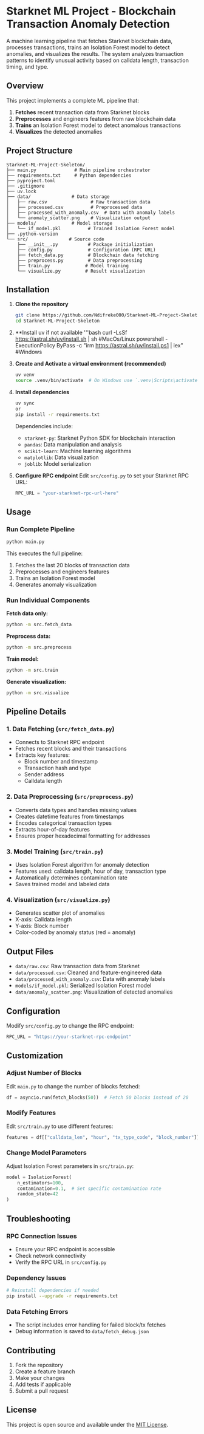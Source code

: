 # Starknet ML Project - Blockchain Transaction Anomaly Detection

A machine learning pipeline that fetches Starknet blockchain data, processes transactions, trains an Isolation Forest model to detect anomalies, and visualizes the results. The system analyzes transaction patterns to identify unusual activity based on calldata length, transaction timing, and type.

## Overview

This project implements a complete ML pipeline that:
1. **Fetches** recent transaction data from Starknet blocks
2. **Preprocesses** and engineers features from raw blockchain data
3. **Trains** an Isolation Forest model to detect anomalous transactions
4. **Visualizes** the detected anomalies

## Project Structure

```
Starknet-ML-Project-Skeleton/
├── main.py              # Main pipeline orchestrator
├── requirements.txt     # Python dependencies
├── pyproject.toml
├── .gitignore
├── uv.lock
├── data/               # Data storage
│   ├── raw.csv                # Raw transaction data
│   ├── processed.csv          # Preprocessed data
│   ├── processed_with_anomaly.csv  # Data with anomaly labels
│   └── anomaly_scatter.png    # Visualization output
├── models/             # Model storage
│   └── if_model.pkl          # Trained Isolation Forest model
├── .python-version
└── src/               # Source code
    ├── __init__.py           # Package initialization
    ├── config.py             # Configuration (RPC URL)
    ├── fetch_data.py         # Blockchain data fetching
    ├── preprocess.py         # Data preprocessing
    ├── train.py             # Model training
    └── visualize.py         # Result visualization
```

## Installation

1. **Clone the repository**
   ```bash
   git clone https://github.com/Ndifreke000/Starknet-ML-Project-Skeleton.git
   cd Starknet-ML-Project-Skeleton
   ```
2. **Install uv if not available
    '''bash
   curl -LsSf https://astral.sh/uv/install.sh | sh   #MacOs/Linux
   powershell -ExecutionPolicy ByPass -c "irm https://astral.sh/uv/install.ps1 | iex" #Windows
4. **Create and Activate a virtual environment (recommended)**
   ```bash
   uv venv
   source .venv/bin/activate  # On Windows use `.venv\Scripts\activate`
   ```

3. **Install dependencies**
   ```bash
   uv sync
   or
   pip install -r requirements.txt
   ```

   Dependencies include:
   - `starknet-py`: Starknet Python SDK for blockchain interaction
   - `pandas`: Data manipulation and analysis
   - `scikit-learn`: Machine learning algorithms
   - `matplotlib`: Data visualization
   - `joblib`: Model serialization

4. **Configure RPC endpoint**
   Edit `src/config.py` to set your Starknet RPC URL:
   ```python
   RPC_URL = "your-starknet-rpc-url-here"
   ```

## Usage

### Run Complete Pipeline
```bash
python main.py
```

This executes the full pipeline:
1. Fetches the last 20 blocks of transaction data
2. Preprocesses and engineers features
3. Trains an Isolation Forest model
4. Generates anomaly visualization

### Run Individual Components

**Fetch data only:**
```bash
python -m src.fetch_data
```

**Preprocess data:**
```bash
python -m src.preprocess
```

**Train model:**
```bash
python -m src.train
```

**Generate visualization:**
```bash
python -m src.visualize
```

## Pipeline Details

### 1. Data Fetching (`src/fetch_data.py`)
- Connects to Starknet RPC endpoint
- Fetches recent blocks and their transactions
- Extracts key features:
  - Block number and timestamp
  - Transaction hash and type
  - Sender address
  - Calldata length

### 2. Data Preprocessing (`src/preprocess.py`)
- Converts data types and handles missing values
- Creates datetime features from timestamps
- Encodes categorical transaction types
- Extracts hour-of-day features
- Ensures proper hexadecimal formatting for addresses

### 3. Model Training (`src/train.py`)
- Uses Isolation Forest algorithm for anomaly detection
- Features used: calldata length, hour of day, transaction type
- Automatically determines contamination rate
- Saves trained model and labeled data

### 4. Visualization (`src/visualize.py`)
- Generates scatter plot of anomalies
- X-axis: Calldata length
- Y-axis: Block number
- Color-coded by anomaly status (red = anomaly)

## Output Files

- `data/raw.csv`: Raw transaction data from Starknet
- `data/processed.csv`: Cleaned and feature-engineered data
- `data/processed_with_anomaly.csv`: Data with anomaly labels
- `models/if_model.pkl`: Serialized Isolation Forest model
- `data/anomaly_scatter.png`: Visualization of detected anomalies

## Configuration

Modify `src/config.py` to change the RPC endpoint:
```python
RPC_URL = "https://your-starknet-rpc-endpoint"
```

## Customization

### Adjust Number of Blocks
Edit `main.py` to change the number of blocks fetched:
```python
df = asyncio.run(fetch_blocks(50))  # Fetch 50 blocks instead of 20
```

### Modify Features
Edit `src/train.py` to use different features:
```python
features = df[["calldata_len", "hour", "tx_type_code", "block_number"]].fillna(0)
```

### Change Model Parameters
Adjust Isolation Forest parameters in `src/train.py`:
```python
model = IsolationForest(
    n_estimators=100, 
    contamination=0.1,  # Set specific contamination rate
    random_state=42
)
```

## Troubleshooting

### RPC Connection Issues
- Ensure your RPC endpoint is accessible
- Check network connectivity
- Verify the RPC URL in `src/config.py`

### Dependency Issues
```bash
# Reinstall dependencies if needed
pip install --upgrade -r requirements.txt
```

### Data Fetching Errors
- The script includes error handling for failed block/tx fetches
- Debug information is saved to `data/fetch_debug.json`

## Contributing

1. Fork the repository
2. Create a feature branch
3. Make your changes
4. Add tests if applicable
5. Submit a pull request

## License

This project is open source and available under the [MIT License](LICENSE).
